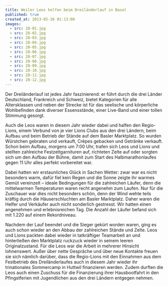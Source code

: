```yaml
---
title: Weiler Leos helfen beim Dreiländerlauf in Basel
published: true
created_at: 2013-05-26 01:13:00
images:
  - src: 28-01.jpg
  - src: 28-02.jpg
  - src: 28-03.jpg
  - src: 28-04.jpg
  - src: 28-05.jpg
  - src: 28-06.jpg
  - src: 28-07.jpg
  - src: 28-08.jpg
  - src: 28-09.jpg
  - src: 28-10.jpg
  - src: 28-11.jpg
  - src: 28-12.jpg
---
```


Der Dreiländerlauf ist jedes Jahr faszinierend: er führt durch die drei Länder Deutschland, Frankreich und Schweiz, bietet Kategorien für alle Altersklassen und neben der Strecke ist für das seelische und körperliche Wohlbefinden dank diverser Essensstände, einer Live-Band und einer tollen Stimmung gesorgt.

Auch die Leos waren in diesem Jahr wieder dabei und halfen den Regio-Lions, einem Verbund von je vier Lions Clubs aus den drei Ländern, beim Aufbau und beim Betrieb der Stände auf dem Basler Marktplatz. So wurden Würstchen gebraten und verkauft, Crêpes gebacken und Getränke verkauft. Schon beim Aufbau, morgens um 7:00 Uhr, trafen sich Leos und Lions und stellten zahlreiche Festzeltgarnituren auf, richteten Zelte auf oder sorgten sich um den Aufbau der Bühne, damit zum Start des Halbmarathonlaufes gegen 11 Uhr alles perfekt vorbereitet war.

Dabei hatten wir erstaunliches Glück in Sachen Wetter: zwar war es nicht besonders warm, dafür fiel kein Regen und die Sonne zeigte ihr warmes Gemüt vereinzelt – ideale Bedingungen für die zahlreichen Läufer, denn die mittelwarmen Temperaturen waren recht angenehm zum Laufen. Nur für die Zuschauer war dies nicht besonders schön, denn der Wind wehte teils kräftig durch die Häuserschluchten am Basler Marktplatz. Daher waren die Helfer und Verkäufer auch nicht sonderlich gestresst. Wir hatten einen angenehmen und erlebnisreichen Tag. Die Anzahl der Läufer befand sich mit 1.220 auf einem Rekordniveau.

Nachdem der Lauf beendet und die Sieger gekürt worden waren, ging es auch schon wieder an den Abbau der zahlreichen Stände und Zelte. Leos und Lions packten dabei wieder in tatkräftiger Teamarbeit an und hinterließen den Marktplatz ruckzuck wieder in seinem leeren Originalzustand.
Für die Leos war die Arbeit in mehrerer Hinsicht lohnenswert. Außer über nette Gespräche und über neue Kontakte freuen sie sich nämlich darüber, dass die Regio-Lions mit den Einnahmen aus dem Festbetrieb des Dreiländerlaufes auch in diesem Jahr wieder ihr trinationales Sommercamp in Huttwil finanzieren werden. Zudem durften die Leos auch einen Zuschuss für die Finanzierung ihrer Hausbootfahrt in den Pfingstferien mit Jugendlichen aus den drei Ländern entgegen nehmen.
